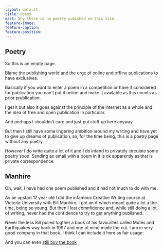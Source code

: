 ```yaml
---
layout: default
title: Poems
mast: Why there is no poetry pubished on this site.
feature-image: 
feature-caption: 
feature-position: 
---
```



## Poetry

So this is an empty page.

Blame the publishing world and the urge of online and offline publications to have exclusives.

Basically if you want to enter a poem in a competition or have it considered for publication you can't put it online and make it available as this counts as prior prublication.

I get it but also it goes against the principle of the internet as a whole and the idea of free and open publication in particular.

And perhaps I shouldm't care and just put stuff up here anyway.

But then I still have some lingering ambition around my writing and have yet to give up dreams of publication, so, for the time being, this is a poetry page without any poetry.

However I do write quite a lot of it and I do intend to privately circulate some poetry soon. Sending an email with a poem in it is ok apparently as that is private correspondence.

## Manhire

Oh, wait, I have had one poem published and it had not much to do with me.

As an upstart 17 year old I did the infamous Creative Writing course at Victoria University with Bill Manhire. I got an A which meant quite a lot a the time, being so young. But then I lost comnfidence and, while still doing a lot of writing, never had the confidence to try to get anything published.

Never the less Bill pulled togther a book of his favourites called Mutes and Earthquakes way back in 1997 and one of mine made the cut. I am in very good company in that book. I think I can include it here as fair usage:



And you can even [still buy the book](https://www.amazon.co.uk/Mutes-earthquakes-Manhires-creative-Victoria/dp/0864733186)



